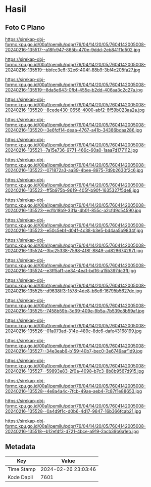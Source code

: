# Hasil

## Foto C Plano

https://sirekap-obj-formc.kpu.go.id/00a1/pemilu/pdpr/76/04/14/20/05/7604142005008-20240216-135517--a18fc947-865b-470e-9ddd-2eb841f1d502.jpg

https://sirekap-obj-formc.kpu.go.id/00a1/pemilu/pdpr/76/04/14/20/05/7604142005008-20240216-135519--bbfcc3e6-32e6-404f-88b9-3bf4c205fa27.jpg

https://sirekap-obj-formc.kpu.go.id/00a1/pemilu/pdpr/76/04/14/20/05/7604142005008-20240216-135519--8da5e643-0fbf-455e-b2dd-406aa3c2c27a.jpg

https://sirekap-obj-formc.kpu.go.id/00a1/pemilu/pdpr/76/04/14/20/05/7604142005008-20240216-135520--8cede430-0656-4000-abf2-6f59b023aa2a.jpg

https://sirekap-obj-formc.kpu.go.id/00a1/pemilu/pdpr/76/04/14/20/05/7604142005008-20240216-135520--3e6fdf14-deaa-4767-a41b-34386bdaa286.jpg

https://sirekap-obj-formc.kpu.go.id/00a1/pemilu/pdpr/76/04/14/20/05/7604142005008-20240216-135521--7a15e736-9771-466c-90a0-1aaa7d177112.jpg

https://sirekap-obj-formc.kpu.go.id/00a1/pemilu/pdpr/76/04/14/20/05/7604142005008-20240216-135522--071872a3-aa39-4bee-8975-7d9b2630f2c6.jpg

https://sirekap-obj-formc.kpu.go.id/00a1/pemilu/pdpr/76/04/14/20/05/7604142005008-20240216-135522--ff5b975b-9619-405f-b90f-1635327f5de8.jpg

https://sirekap-obj-formc.kpu.go.id/00a1/pemilu/pdpr/76/04/14/20/05/7604142005008-20240216-135523--ed1b18b9-331a-4b01-855c-a2cfd9c54590.jpg

https://sirekap-obj-formc.kpu.go.id/00a1/pemilu/pdpr/76/04/14/20/05/7604142005008-20240216-135523--e50c5eb1-d04f-4c38-b3e5-bd4aa5b9834f.jpg

https://sirekap-obj-formc.kpu.go.id/00a1/pemilu/pdpr/76/04/14/20/05/7604142005008-20240216-135524--3bc25338-7598-4f8f-8849-ad828674297f.jpg

https://sirekap-obj-formc.kpu.go.id/00a1/pemilu/pdpr/76/04/14/20/05/7604142005008-20240216-135524--e3ff5af1-ae34-4ea1-bd16-a15b397dc3ff.jpg

https://sirekap-obj-formc.kpu.go.id/00a1/pemilu/pdpr/76/04/14/20/05/7604142005008-20240216-135525--d9638ff3-1578-4de8-b6c6-16795b5627dc.jpg

https://sirekap-obj-formc.kpu.go.id/00a1/pemilu/pdpr/76/04/14/20/05/7604142005008-20240216-135525--7458b59b-3d69-409e-9b5a-7b539c8b59af.jpg

https://sirekap-obj-formc.kpu.go.id/00a1/pemilu/pdpr/76/04/14/20/05/7604142005008-20240216-135526--01a073ad-314e-489c-8dc6-dafe43168199.jpg

https://sirekap-obj-formc.kpu.go.id/00a1/pemilu/pdpr/76/04/14/20/05/7604142005008-20240216-135527--34e3eab6-b159-40b7-bec0-3e6749aaf1d9.jpg

https://sirekap-obj-formc.kpu.go.id/00a1/pemilu/pdpr/76/04/14/20/05/7604142005008-20240216-135527--59893e83-2f0a-4098-b7c3-8b8b9567d915.jpg

https://sirekap-obj-formc.kpu.go.id/00a1/pemilu/pdpr/76/04/14/20/05/7604142005008-20240216-135528--4e8a4a4c-7fcb-49ae-aeb4-7c87f1e88653.jpg

https://sirekap-obj-formc.kpu.go.id/00a1/pemilu/pdpr/76/04/14/20/05/7604142005008-20240216-135528--0a4d9f1c-d0b6-4d17-9847-16b366fcab21.jpg

https://sirekap-obj-formc.kpu.go.id/00a1/pemilu/pdpr/76/04/14/20/05/7604142005008-20240216-135518--b12ef4f3-d721-4bce-a919-2acb39b6a1eb.jpg


## Metadata

| Key        | Value               |
| ---------- | ------------------- |
| Time Stamp | 2024-02-26 23:03:46 |
| Kode Dapil | 7601                |



